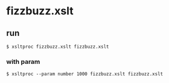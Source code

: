# fizzbuzz.xslt

## run

```shell
$ xsltproc fizzbuzz.xslt fizzbuzz.xslt
```

### with param

```shell
$ xsltproc --param number 1000 fizzbuzz.xslt fizzbuzz.xslt
```
